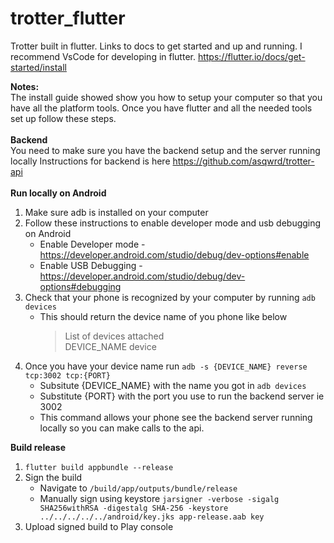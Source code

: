 # trotter_flutter

Trotter built in flutter. Links to docs to get started and up and running. I recommend VsCode for developing in flutter.
https://flutter.io/docs/get-started/install

**Notes:**<br>
The install guide showed show you how to setup your computer so that you have all the platform tools.
Once you have flutter and all the needed tools set up follow these steps.
<br>
<br>
**Backend**<br>
You need to make sure you have the backend setup and the server running locally
Instructions for backend is here https://github.com/asqwrd/trotter-api
<br>
<br>
**Run locally on Android**<br>

1.  Make sure adb is installed on your computer
2.  Follow these instructions to enable developer mode and usb debugging on Android
    - Enable Developer mode -https://developer.android.com/studio/debug/dev-options#enable
    - Enable USB Debugging - https://developer.android.com/studio/debug/dev-options#debugging
3.  Check that your phone is recognized by your computer by running `adb devices`
    - This should return the device name of you phone like below
      > List of devices attached <br>
      > DEVICE_NAME device
4.  Once you have your device name run `adb -s {DEVICE_NAME} reverse tcp:3002 tcp:{PORT}`
    - Subsitute {DEVICE_NAME} with the name you got in `adb devices`
    - Substitute {PORT} with the port you use to run the backend server ie 3002
    - This command allows your phone see the backend server running locally so you can make calls to the api.

**Build release**

1. `flutter build appbundle --release`
2. Sign the build
   - Navigate to `/build/app/outputs/bundle/release`
   - Manually sign using keystore `jarsigner -verbose -sigalg SHA256withRSA -digestalg SHA-256 -keystore ../../../../../android/key.jks app-release.aab key`
3. Upload signed build to Play console
